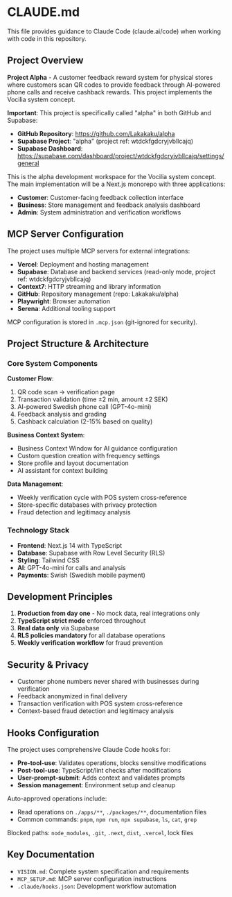 # CLAUDE.md

This file provides guidance to Claude Code (claude.ai/code) when working with code in this repository.

## Project Overview

**Project Alpha** - A customer feedback reward system for physical stores where customers scan QR codes to provide feedback through AI-powered phone calls and receive cashback rewards. This project implements the Vocilia system concept.

**Important**: This project is specifically called "alpha" in both GitHub and Supabase:
- **GitHub Repository**: https://github.com/Lakakaku/alpha
- **Supabase Project**: "alpha" (project ref: wtdckfgdcryjvbllcajq)
- **Supabase Dashboard**: https://supabase.com/dashboard/project/wtdckfgdcryjvbllcajq/settings/general

This is the alpha development workspace for the Vocilia system concept. The main implementation will be a Next.js monorepo with three applications:
- **Customer**: Customer-facing feedback collection interface
- **Business**: Store management and feedback analysis dashboard
- **Admin**: System administration and verification workflows

## MCP Server Configuration

The project uses multiple MCP servers for external integrations:

- **Vercel**: Deployment and hosting management
- **Supabase**: Database and backend services (read-only mode, project ref: wtdckfgdcryjvbllcajq)
- **Context7**: HTTP streaming and library information
- **GitHub**: Repository management (repo: Lakakaku/alpha)
- **Playwright**: Browser automation
- **Serena**: Additional tooling support

MCP configuration is stored in `.mcp.json` (git-ignored for security).

## Project Structure & Architecture

### Core System Components

**Customer Flow**:
1. QR code scan → verification page
2. Transaction validation (time ±2 min, amount ±2 SEK)
3. AI-powered Swedish phone call (GPT-4o-mini)
4. Feedback analysis and grading
5. Cashback calculation (2-15% based on quality)

**Business Context System**:
- Business Context Window for AI guidance configuration
- Custom question creation with frequency settings
- Store profile and layout documentation
- AI assistant for context building

**Data Management**:
- Weekly verification cycle with POS system cross-reference
- Store-specific databases with privacy protection
- Fraud detection and legitimacy analysis

### Technology Stack
- **Frontend**: Next.js 14 with TypeScript
- **Database**: Supabase with Row Level Security (RLS)
- **Styling**: Tailwind CSS
- **AI**: GPT-4o-mini for calls and analysis
- **Payments**: Swish (Swedish mobile payment)

## Development Principles

1. **Production from day one** - No mock data, real integrations only
2. **TypeScript strict mode** enforced throughout
3. **Real data only** via Supabase
4. **RLS policies mandatory** for all database operations
5. **Weekly verification workflow** for fraud prevention

## Security & Privacy

- Customer phone numbers never shared with businesses during verification
- Feedback anonymized in final delivery
- Transaction verification with POS system cross-reference
- Context-based fraud detection and legitimacy analysis

## Hooks Configuration

The project uses comprehensive Claude Code hooks for:
- **Pre-tool-use**: Validates operations, blocks sensitive modifications
- **Post-tool-use**: TypeScript/lint checks after modifications
- **User-prompt-submit**: Adds context and validates prompts
- **Session management**: Environment setup and cleanup

Auto-approved operations include:
- Read operations on `./apps/**`, `./packages/**`, documentation files
- Common commands: `pnpm`, `npm run`, `npx supabase`, `ls`, `cat`, `grep`

Blocked paths: `node_modules`, `.git`, `.next`, `dist`, `.vercel`, lock files

## Key Documentation

- `VISION.md`: Complete system specification and requirements
- `MCP_SETUP.md`: MCP server configuration instructions
- `.claude/hooks.json`: Development workflow automation